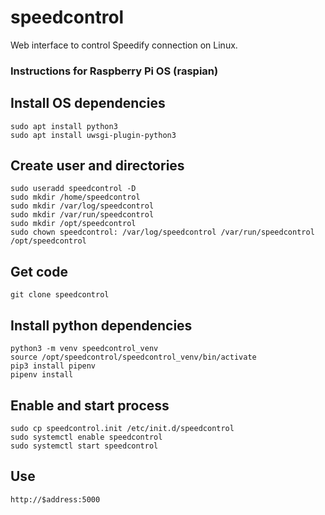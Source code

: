 # speedcontrol
Web interface to control Speedify connection on Linux.

### Instructions for Raspberry Pi OS (raspian)

## Install OS dependencies
	sudo apt install python3
	sudo apt install uwsgi-plugin-python3

## Create user and directories
	sudo useradd speedcontrol -D
	sudo mkdir /home/speedcontrol
	sudo mkdir /var/log/speedcontrol
	sudo mkdir /var/run/speedcontrol
	sudo mkdir /opt/speedcontrol
	sudo chown speedcontrol: /var/log/speedcontrol /var/run/speedcontrol /opt/speedcontrol

## Get code
	git clone speedcontrol

## Install python dependencies
	python3 -m venv speedcontrol_venv
	source /opt/speedcontrol/speedcontrol_venv/bin/activate
	pip3 install pipenv
	pipenv install

## Enable and start process
	sudo cp speedcontrol.init /etc/init.d/speedcontrol
	sudo systemctl enable speedcontrol
	sudo systemctl start speedcontrol

## Use
	http://$address:5000
